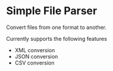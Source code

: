# Simple File Parser

Convert files from one format to another.

Currently supports the following features
- XML conversion
- JSON conversion
- CSV conversion
